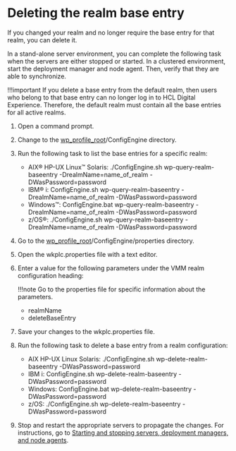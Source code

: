 # Deleting the realm base entry

If you changed your realm and no longer require the base entry for that realm, you can delete it.

In a stand-alone server environment, you can complete the following task when the servers are either stopped or started. In a clustered environment, start the deployment manager and node agent. Then, verify that they are able to synchronize.

!!!important
    If you delete a base entry from the default realm, then users who belong to that base entry can no longer log in to HCL Digital Experience. Therefore, the default realm must contain all the base entries for all active realms.

1.  Open a command prompt.

2.  Change to the [wp\_profile\_root](../../../../../../../guide_me/wpsdirstr.md#wp_profile_root)/ConfigEngine directory.

3.  Run the following task to list the base entries for a specific realm:

    -   AIX® HP-UX Linux™ Solaris: ./ConfigEngine.sh wp-query-realm-baseentry -DrealmName=name\_of\_realm -DWasPassword=password
    -   IBM® i: ConfigEngine.sh wp-query-realm-baseentry -DrealmName=name\_of\_realm -DWasPassword=password
    -   Windows™: ConfigEngine.bat wp-query-realm-baseentry -DrealmName=name\_of\_realm -DWasPassword=password
    -   z/OS®: ./ConfigEngine.sh wp-query-realm-baseentry -DrealmName=name\_of\_realm -DWasPassword=password

4.  Go to the [wp\_profile\_root](../../../../../../../guide_me/wpsdirstr.md#wp_profile_root)/ConfigEngine/properties directory.

5.  Open the wkplc.properties file with a text editor.

6.  Enter a value for the following parameters under the VMM realm configuration heading:

    !!!note
        Go to the properties file for specific information about the parameters.

    -   realmName
    -   deleteBaseEntry

7.  Save your changes to the wkplc.properties file.

8.  Run the following task to delete a base entry from a realm configuration:

    -   AIX HP-UX Linux Solaris: ./ConfigEngine.sh wp-delete-realm-baseentry -DWasPassword=password
    -   IBM i: ConfigEngine.sh wp-delete-realm-baseentry -DWasPassword=password
    -   Windows: ConfigEngine.bat wp-delete-realm-baseentry -DWasPassword=password
    -   z/OS: ./ConfigEngine.sh wp-delete-realm-baseentry -DWasPassword=password

9.  Stop and restart the appropriate servers to propagate the changes. For instructions, go to [Starting and stopping servers, deployment managers, and node agents](../../../../../stopstart.md).



